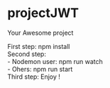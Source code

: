# projectJWT

Your Awesome project <br>

First step: npm install <br>
Second step: <br>
            - Nodemon user: npm run watch <br>
            - Ohers: npm run start <br>
Third step: Enjoy !
